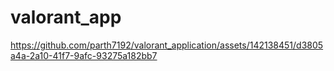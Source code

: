 # valorant_app

https://github.com/parth7192/valorant_application/assets/142138451/d3805a4a-2a10-41f7-9afc-93275a182bb7





